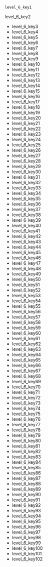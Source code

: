 ```ngMeta
level_6_key1
```

level_6_key2
- level_6_key3
- level_6_key4
- level_6_key5
- level_6_key6
- level_6_key7
- level_6_key8
- level_6_key9
- level_6_key10
- level_6_key11
- level_6_key12
- level_6_key13
- level_6_key14
- level_6_key15
- level_6_key16
- level_6_key17
- level_6_key18
- level_6_key19
- level_6_key20
- level_6_key21
- level_6_key22
- level_6_key23
- level_6_key24
- level_6_key25
- level_6_key26
- level_6_key27
- level_6_key28
- level_6_key29
- level_6_key30
- level_6_key31
- level_6_key32
- level_6_key33
- level_6_key34
- level_6_key35
- level_6_key36
- level_6_key37
- level_6_key38
- level_6_key39
- level_6_key40
- level_6_key41
- level_6_key42
- level_6_key43
- level_6_key44
- level_6_key45
- level_6_key46
- level_6_key47
- level_6_key48
- level_6_key49
- level_6_key50
- level_6_key51
- level_6_key52
- level_6_key53
- level_6_key54
- level_6_key55
- level_6_key56
- level_6_key57
- level_6_key58
- level_6_key59
- level_6_key60
- level_6_key61
- level_6_key62
- level_6_key63
- level_6_key64
- level_6_key65
- level_6_key66
- level_6_key67
- level_6_key68
- level_6_key69
- level_6_key70
- level_6_key71
- level_6_key72
- level_6_key73
- level_6_key74
- level_6_key75
- level_6_key76
- level_6_key77
- level_6_key78
- level_6_key79
- level_6_key80
- level_6_key81
- level_6_key82
- level_6_key83
- level_6_key84
- level_6_key85
- level_6_key86
- level_6_key87
- level_6_key88
- level_6_key89
- level_6_key90
- level_6_key91
- level_6_key92
- level_6_key93
- level_6_key94
- level_6_key95
- level_6_key96
- level_6_key97
- level_6_key98
- level_6_key99
- level_6_key100
- level_6_key101
- level_6_key102
